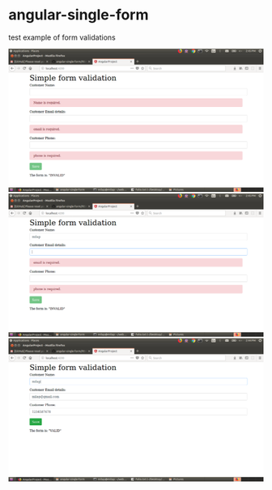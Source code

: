 # angular-single-form
test example of form validations


<img src="https://raw.githubusercontent.com/milapparikh/angular-single-form/master/phone_valida_1.png" />

<img src="https://raw.githubusercontent.com/milapparikh/angular-single-form/master/phone_valida_2.png" />

<img src="https://raw.githubusercontent.com/milapparikh/angular-single-form/master/phone_valida_3.png" />
